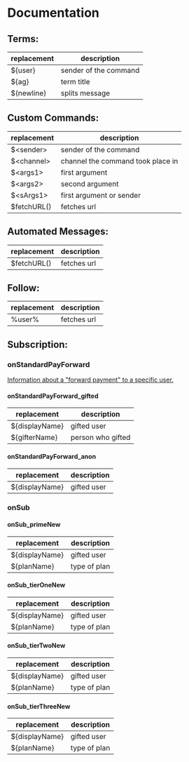 # Documentation

## Terms:

| replacement | description           |
|-------------|-----------------------|
| ${user}     | sender of the command |
| ${ag}       | term title            |
| $(newline)  | splits message        |

## Custom Commands:

| replacement | description                        |
|-------------|------------------------------------|
| $\<sender>   | sender of the command             |
| $\<channel>  | channel the command took place in |
| $\<args1>    | first argument                    |
| $\<args2>    | second argument                   |
| $\<sArgs1>   | first argument or sender          |
| $fetchURL() | fetches url                        |

## Automated Messages:

| replacement | description           |
|-------------|-----------------------|
| $fetchURL() | fetches url           |

## Follow:

| replacement | description |
|---------|-----------------|
| %user% | fetches url      |

## Subscription:

### onStandardPayForward

[Information about a "forward payment" to a specific user.](https://d-fischer.github.io/twitch-chat-client/reference/interfaces/ChatStandardPayForwardInfo.html)

#### onStandardPayForward_gifted

| replacement    | description       |
|----------------|-------------------|
| ${displayName} | gifted user       |
| ${gifterName}  | person who gifted |

#### onStandardPayForward_anon

| replacement    | description       |
|----------------|-------------------|
| ${displayName} | gifted user       |

### onSub

#### onSub_primeNew

| replacement    | description  |
|----------------|--------------|
| ${displayName} | gifted user  |
| ${planName}    | type of plan |

#### onSub_tierOneNew

| replacement    | description  |
|----------------|--------------|
| ${displayName} | gifted user  |
| ${planName}    | type of plan |

#### onSub_tierTwoNew

| replacement    | description  |
|----------------|--------------|
| ${displayName} | gifted user  |
| ${planName}    | type of plan |


#### onSub_tierThreeNew

| replacement    | description  |
|----------------|--------------|
| ${displayName} | gifted user  |
| ${planName}    | type of plan |





